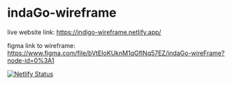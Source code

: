 # indaGo-wireframe

live website link:
https://indigo-wireframe.netlify.app/

figma link to wireframe:
https://www.figma.com/file/bVtEIoKUknM1qGfINq57EZ/indaGo-wireFrame?node-id=0%3A1










[![Netlify Status](https://api.netlify.com/api/v1/badges/508ac094-c647-4b62-81f3-b07fbd2ab3ca/deploy-status)](https://app.netlify.com/sites/practical-franklin-4a32bd/deploys)
